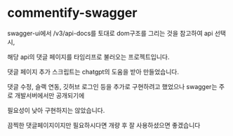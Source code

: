 ﻿# commentify-swagger

swagger-ui에서 /v3/api-docs를 토대로 dom구조를 그리는 것을 참고하여 api 선택시, 

해당 api의 댓글 페이지를 타임리프로 불러오는 프로젝트입니다.

댓글 페이지 추가 스크립트는 chatgpt의 도움을 받아 만들었습니다.

댓글 수정, 슬랙 연동, 깃허브 로그인 등을 추가로 구현하려고 했었으나 swagger는 주로 개발서버에서만 공개되기에 

필요성이 낮아 구현하지는 않았습니다.

끔찍한 댓글페이지이지만 필요하시다면 개량 후 잘 사용하셨으면 좋겠습니다

